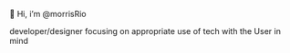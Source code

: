👋 Hi, i’m @morrisRio

developer/designer focusing on appropriate use of tech with the User in mind

<!---
morrisRio/morrisRio is a ✨ special ✨ repository because its `README.md` (this file) appears on your GitHub profile.
You can click the Preview link to take a look at your changes.
--->
